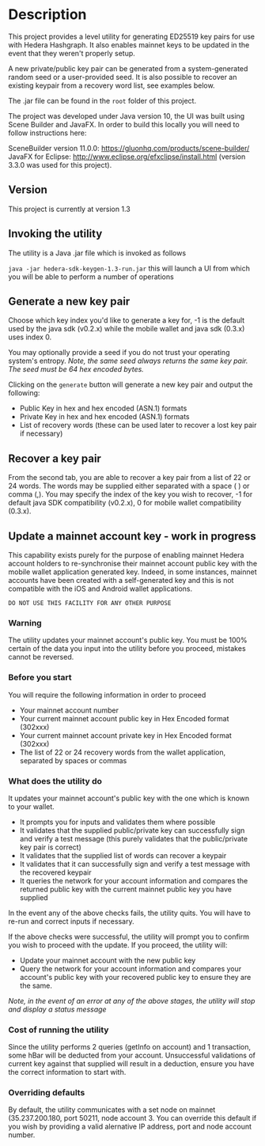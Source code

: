 # Description

This project provides a  level utility for generating ED25519 key pairs for use with Hedera Hashgraph. It also enables mainnet keys to be updated in the event that they weren't properly setup.

A new private/public key pair can be generated from a system-generated random seed or a user-provided seed.
It is also possible to recover an existing keypair from a recovery word list, see examples below.

The .jar file can be found in the ```root``` folder of this project.

The project was developed under Java version 10, the UI was built using Scene Builder and JavaFX. In order to build this locally you will need to follow instructions here:

SceneBuilder version 11.0.0: https://gluonhq.com/products/scene-builder/
JavaFX for Eclipse: http://www.eclipse.org/efxclipse/install.html (version 3.3.0 was used for this project).

## Version

This project is currently at version 1.3

## Invoking the utility

The utility is a Java .jar file which is invoked as follows

```java -jar hedera-sdk-keygen-1.3-run.jar``` this will launch a UI from which you will be able to perform a number of operations

## Generate a new key pair

Choose which key index you'd like to generate a key for, -1 is the default used by the java sdk (v0.2.x) while the mobile wallet and java sdk (0.3.x) uses index 0.

You may optionally provide a seed if you do not trust your operating system's entropy. *Note, the same seed always returns the same key pair. The seed must be 64 hex encoded bytes.*

Clicking on the `generate` button will generate a new key pair and output the following:

* Public Key in hex and hex encoded (ASN.1) formats
* Private Key in hex and hex encoded (ASN.1) formats
* List of recovery words (these can be used later to recover a lost key pair if necessary)

## Recover a key pair

From the second tab, you are able to recover a key pair from a list of 22 or 24 words. The words may be supplied either separated with a space ( ) or comma (,).
You may specify the index of the key you wish to recover, -1 for default java SDK compatibility (v0.2.x), 0 for mobile wallet compatibility (0.3.x).

## Update a mainnet account key - work in progress

This capability exists purely for the purpose of enabling mainnet Hedera account holders to re-synchronise their mainnet account public key with the mobile wallet application generated key.
Indeed, in some instances, mainnet accounts have been created with a self-generated key and this is not compatible with the iOS and Android wallet applications.

`DO NOT USE THIS FACILITY FOR ANY OTHER PURPOSE`

### Warning

The utility updates your mainnet account's public key. You must be 100% certain of the data you input into the utility before you proceed, mistakes cannot be reversed.

### Before you start

You will require the following information in order to proceed

* Your mainnet account number
* Your current mainnet account public key in Hex Encoded format (302xxx)
* Your current mainnet account private key in Hex Encoded format (302xxx)
* The list of 22 or 24 recovery words from the wallet application, separated by spaces or commas

### What does the utility do

It updates your mainnet account's public key with the one which is known to your wallet.

* It prompts you for inputs and validates them where possible
* It validates that the supplied public/private key can successfully sign and verify a test message (this purely validates that the public/private key pair is correct)
* It validates that the supplied list of words can recover a keypair
* It validates that it can successfully sign and verify a test message with the recovered keypair
* It queries the network for your account information and compares the returned public key with the current mainnet public key you have supplied

In the event any of the above checks fails, the utility quits. You will have to re-run and correct inputs if necessary.

If the above checks were successful, the utility will prompt you to confirm you wish to proceed with the update. If you proceed, the utility will:

* Update your mainnet account with the new public key
* Query the network for your account information and compares your account's public key with your recovered public key to ensure they are the same.

*Note, in the event of an error at any of the above stages, the utility will stop and display a status message*

### Cost of running the utility

Since the utility performs 2 queries (getInfo on account) and 1 transaction, some hBar will be deducted from your account. Unsuccessful validations of current key against that supplied will result in a deduction, ensure you have the correct information to start with.

### Overriding defaults

By default, the utility communicates with a set node on mainnet (35.237.200.180, port 50211, node account 3.
You can override this default if you wish by providing a valid alernative IP address, port and node account number.
